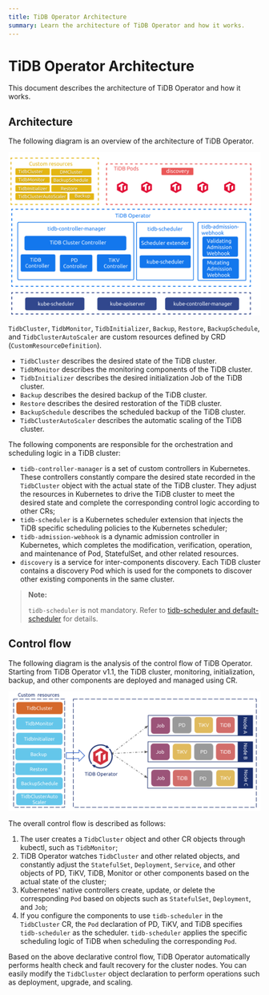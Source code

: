 ```yaml
---
title: TiDB Operator Architecture
summary: Learn the architecture of TiDB Operator and how it works.
---
```


# TiDB Operator Architecture

This document describes the architecture of TiDB Operator and how it works.

## Architecture

The following diagram is an overview of the architecture of TiDB Operator.

![TiDB Operator Overview](/media/tidb-operator-overview-1.2.png)

`TidbCluster`, `TidbMonitor`, `TidbInitializer`, `Backup`, `Restore`, `BackupSchedule`, and `TidbClusterAutoScaler` are custom resources defined by CRD (`CustomResourceDefinition`).

* `TidbCluster` describes the desired state of the TiDB cluster.
* `TidbMonitor` describes the monitoring components of the TiDB cluster.
* `TidbInitializer` describes the desired initialization Job of the TiDB cluster.
* `Backup` describes the desired backup of the TiDB cluster.
* `Restore` describes the desired restoration of the TiDB cluster.
* `BackupSchedule` describes the scheduled backup of the TiDB cluster.
* `TidbClusterAutoScaler` describes the automatic scaling of the TiDB cluster.

The following components are responsible for the orchestration and scheduling logic in a TiDB cluster:

* `tidb-controller-manager` is a set of custom controllers in Kubernetes. These controllers constantly compare the desired state recorded in the `TidbCluster` object with the actual state of the TiDB cluster. They adjust the resources in Kubernetes to drive the TiDB cluster to meet the desired state and complete the corresponding control logic according to other CRs;
* `tidb-scheduler` is a Kubernetes scheduler extension that injects the TiDB specific scheduling policies to the Kubernetes scheduler;
* `tidb-admission-webhook` is a dynamic admission controller in Kubernetes, which completes the modification, verification, operation, and maintenance of Pod, StatefulSet, and other related resources.
* `discovery` is a service for inter-components discovery. Each TiDB cluster contains a discovery Pod which is used for the componets to discover other existing components in the same cluster.

> **Note:**
>
> `tidb-scheduler` is not mandatory. Refer to [tidb-scheduler and default-scheduler](tidb-scheduler.md#tidb-scheduler-and-default-scheduler) for details.

## Control flow

The following diagram is the analysis of the control flow of TiDB Operator. Starting from TiDB Operator v1.1, the TiDB cluster, monitoring, initialization, backup, and other components are deployed and managed using CR.

![TiDB Operator Control Flow](/media/tidb-operator-control-flow-1.1.png)

The overall control flow is described as follows:

1. The user creates a `TidbCluster` object and other CR objects through kubectl, such as `TidbMonitor`;
2. TiDB Operator watches `TidbCluster` and other related objects, and constantly adjust the `StatefulSet`, `Deployment`, `Service`, and other objects of PD, TiKV, TiDB, Monitor or other components based on the actual state of the cluster;
3. Kubernetes' native controllers create, update, or delete the corresponding `Pod` based on objects such as `StatefulSet`, `Deployment`, and `Job`;
4. If you configure the components to use `tidb-scheduler` in the `TidbCluster` CR, the `Pod` declaration of PD, TiKV, and TiDB specifies `tidb-scheduler` as the scheduler. `tidb-scheduler` applies the specific scheduling logic of TiDB when scheduling the corresponding `Pod`.

Based on the above declarative control flow, TiDB Operator automatically performs health check and fault recovery for the cluster nodes. You can easily modify the `TidbCluster` object declaration to perform operations such as deployment, upgrade, and scaling.
